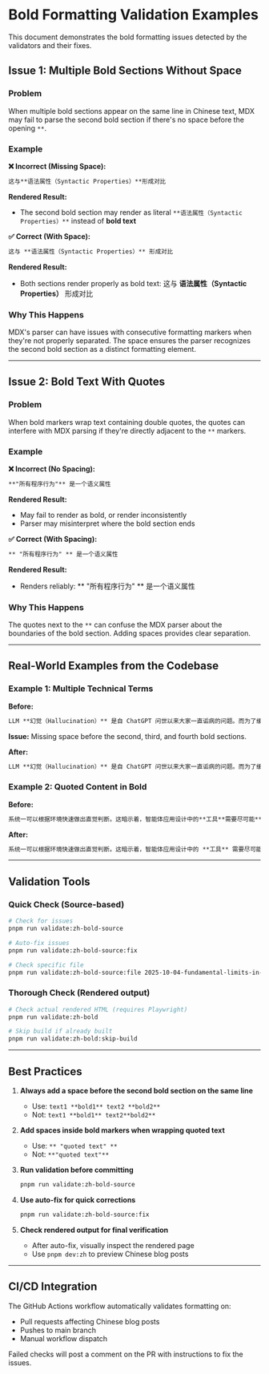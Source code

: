 # Bold Formatting Validation Examples

This document demonstrates the bold formatting issues detected by the validators and their fixes.

## Issue 1: Multiple Bold Sections Without Space

### Problem
When multiple bold sections appear on the same line in Chinese text, MDX may fail to parse the second bold section if there's no space before the opening `**`.

### Example

**❌ Incorrect (Missing Space):**
```markdown
这与**语法属性（Syntactic Properties）**形成对比
```

**Rendered Result:**
- The second bold section may render as literal `**语法属性（Syntactic Properties）**` instead of **bold text**

**✅ Correct (With Space):**
```markdown
这与 **语法属性（Syntactic Properties）** 形成对比
```

**Rendered Result:**
- Both sections render properly as bold text: 这与 **语法属性（Syntactic Properties）** 形成对比

### Why This Happens
MDX's parser can have issues with consecutive formatting markers when they're not properly separated. The space ensures the parser recognizes the second bold section as a distinct formatting element.

---

## Issue 2: Bold Text With Quotes

### Problem
When bold markers wrap text containing double quotes, the quotes can interfere with MDX parsing if they're directly adjacent to the `**` markers.

### Example

**❌ Incorrect (No Spacing):**
```markdown
**"所有程序行为"** 是一个语义属性
```

**Rendered Result:**
- May fail to render as bold, or render inconsistently
- Parser may misinterpret where the bold section ends

**✅ Correct (With Spacing):**
```markdown
** "所有程序行为" ** 是一个语义属性
```

**Rendered Result:**
- Renders reliably: ** "所有程序行为" ** 是一个语义属性

### Why This Happens
The quotes next to the `**` can confuse the MDX parser about the boundaries of the bold section. Adding spaces provides clear separation.

---

## Real-World Examples from the Codebase

### Example 1: Multiple Technical Terms

**Before:**
```markdown
LLM **幻觉（Hallucination）** 是自 ChatGPT 问世以来大家一直诟病的问题。而为了缓解幻觉问题，研究人员提出了多种方法，目前主流的方法是**检索增强生成（RAG）**、**微调（Fine Tuning）** 以及 **智能体（Agent）**。
```

**Issue:** Missing space before the second, third, and fourth bold sections.

**After:**
```markdown
LLM **幻觉（Hallucination）** 是自 ChatGPT 问世以来大家一直诟病的问题。而为了缓解幻觉问题，研究人员提出了多种方法，目前主流的方法是 **检索增强生成（RAG）**、 **微调（Fine Tuning）** 以及 **智能体（Agent）**。
```

### Example 2: Quoted Content in Bold

**Before:**
```markdown
系统一可以根据环境快速做出直觉判断。这暗示着，智能体应用设计中的**工具**需要尽可能**简单而明确**。
```

**After:**
```markdown
系统一可以根据环境快速做出直觉判断。这暗示着，智能体应用设计中的 **工具** 需要尽可能 **简单而明确**。
```

---

## Validation Tools

### Quick Check (Source-based)
```bash
# Check for issues
pnpm run validate:zh-bold-source

# Auto-fix issues
pnpm run validate:zh-bold-source:fix

# Check specific file
pnpm run validate:zh-bold-source:file 2025-10-04-fundamental-limits-in-computing.mdx
```

### Thorough Check (Rendered output)
```bash
# Check actual rendered HTML (requires Playwright)
pnpm run validate:zh-bold

# Skip build if already built
pnpm run validate:zh-bold:skip-build
```

---

## Best Practices

1. **Always add a space before the second bold section on the same line**
   - Use: `text1 **bold1** text2 **bold2**`
   - Not: `text1 **bold1** text2**bold2**`

2. **Add spaces inside bold markers when wrapping quoted text**
   - Use: `** "quoted text" **`
   - Not: `**"quoted text"**`

3. **Run validation before committing**
   ```bash
   pnpm run validate:zh-bold-source
   ```

4. **Use auto-fix for quick corrections**
   ```bash
   pnpm run validate:zh-bold-source:fix
   ```

5. **Check rendered output for final verification**
   - After auto-fix, visually inspect the rendered page
   - Use `pnpm dev:zh` to preview Chinese blog posts

---

## CI/CD Integration

The GitHub Actions workflow automatically validates formatting on:
- Pull requests affecting Chinese blog posts
- Pushes to main branch
- Manual workflow dispatch

Failed checks will post a comment on the PR with instructions to fix the issues.
